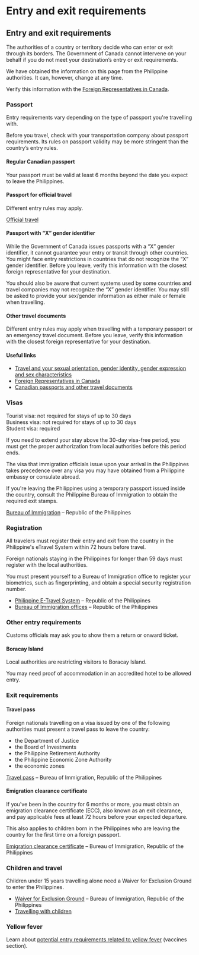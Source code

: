 # Entry and exit requirements

## Entry and exit requirements

The authorities of a country or territory decide who can enter or exit through its borders. The Government of Canada cannot intervene on your behalf if you do not meet your destination’s entry or exit requirements.

We have obtained the information on this page from the Philippine authorities. It can, however, change at any time.

Verify this information with the [Foreign Representatives in Canada](https://www.international.gc.ca/protocol-protocole/reps.aspx?lang=eng).

### Passport

Entry requirements vary depending on the type of passport you're travelling with.

Before you travel, check with your transportation company about passport requirements. Its rules on passport validity may be more stringent than the country’s entry rules.

#### Regular Canadian passport

Your passport must be valid at least 6 months beyond the date you expect to leave the Philippines.

#### Passport for official travel

Different entry rules may apply.

[Official travel](https://www.canada.ca/en/immigration-refugees-citizenship/services/canadian-passports/official-travel.html)

#### Passport with “X” gender identifier

While the Government of Canada issues passports with a “X” gender identifier, it cannot guarantee your entry or transit through other countries. You might face entry restrictions in countries that do not recognize the “X” gender identifier. Before you leave, verify this information with the closest foreign representative for your destination.

You should also be aware that current systems used by some countries and travel companies may not recognize the “X” gender identifier. You may still be asked to provide your sex/gender information as either male or female when travelling.

#### Other travel documents

Different entry rules may apply when travelling with a temporary passport or an emergency travel document. Before you leave, verify this information with the closest foreign representative for your destination.

#### Useful links

* [Travel and your sexual orientation, gender identity, gender expression and sex characteristics](https://travel.gc.ca/travelling/health-safety/lgbt-travel)
* [Foreign Representatives in Canada](https://www.international.gc.ca/protocol-protocole/reps.aspx?lang=eng)
* [Canadian passports and other travel documents](http://www.canada.ca/passport)

### Visas

Tourist visa: not required for stays of up to 30 days  
Business visa: not required for stays of up to 30 days  
Student visa: required

If you need to extend your stay above the 30-day visa-free period, you must get the proper authorization from local authorities before this period ends.

The visa that immigration officials issue upon your arrival in the Philippines takes precedence over any visa you may have obtained from a Philippine embassy or consulate abroad.

If you're leaving the Philippines using a temporary passport issued inside the country, consult the Philippine Bureau of Immigration to obtain the required exit stamps.

[Bureau of Immigration](https://immigration.gov.ph/) – Republic of the Philippines

### Registration

All travelers must register their entry and exit from the country in the Philippine's eTravel System within 72 hours before travel.

Foreign nationals staying in the Philippines for longer than 59 days must register with the local authorities.

You must present yourself to a Bureau of Immigration office to register your biometrics, such as fingerprinting, and obtain a special security registration number.

* [Philippine E-Travel System](https://etravel.gov.ph/) – Republic of the Philippines
* [Bureau of Immigration offices](https://immigration.gov.ph/contact-us/other-immigration-offices) – Republic of the Philippines

### Other entry requirements

Customs officials may ask you to show them a return or onward ticket.

#### Boracay Island

Local authorities are restricting visitors to Boracay Island.

You may need proof of accommodation in an accredited hotel to be allowed entry.

### Exit requirements

#### Travel pass

Foreign nationals travelling on a visa issued by one of the following authorities must present a travel pass to leave the country:

* the Department of Justice
* the Board of Investments
* the Philippine Retirement Authority
* the Philippine Economic Zone Authority
* the economic zones

[Travel pass](https://immigration.gov.ph/) – Bureau of Immigration, Republic of the Philippines

#### Emigration clearance certificate

If you've been in the country for 6 months or more, you must obtain an emigration clearance certificate (ECC), also known as an exit clearance, and pay applicable fees at least 72 hours before your expected departure.

This also applies to children born in the Philippines who are leaving the country for the first time on a foreign passport.

[Emigration clearance certificate](https://immigration.gov.ph/faqs/emigration-clearance-certificate-ecc) – Bureau of Immigration, Republic of the Philippines

### Children and travel

Children under 15 years travelling alone need a Waiver for Exclusion Ground to enter the Philippines.

* [Waiver for Exclusion Ground](https://immigration.gov.ph/faqs/waiverforexclusion-ground#:~:text=In%20order%20for%20them%20to,Bureau%20of%20Immigration%20(BI).) – Bureau of Immigration, Republic of the Philippines
* [Travelling with children](http://travel.gc.ca/travelling/children)

### Yellow fever

Learn about [potential entry requirements related to yellow fever](#health) (vaccines section).